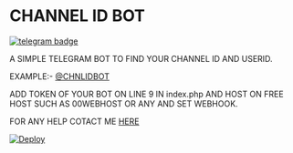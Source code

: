 # CHANNEL ID BOT

[![telegram badge](https://img.shields.io/badge/Chnlidbot-30302f?style=flat&logo=telegram)](https://t.me/chnlidbot)


A SIMPLE TELEGRAM BOT TO FIND YOUR CHANNEL ID AND USERID.

EXAMPLE:- [@CHNLIDBOT](https://t.me/chnlidbot)

ADD TOKEN OF YOUR BOT ON LINE 9 IN index.php AND HOST ON FREE HOST SUCH AS 00WEBHOST OR ANY AND SET WEBHOOK.

FOR ANY HELP COTACT ME [HERE](https://t.me/induschats)

[![Deploy](https://www.herokucdn.com/deploy/button.svg)](https://heroku.com/deploy?template=https://github.com/KOTBOTS/TG-Channel-ID-Bot)

